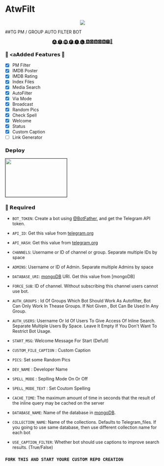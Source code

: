 # AtwFilt
<p align="center">
  <img src="https://media3.giphy.com/media/1mgn6xWiu5IPZnDSlk/giphy.gif?cid=ecf05e47xmfqldroni362a9wet3v89j1xmf7auvamznyfclf&rid=giphy.gif&ct=g"
</p>
  
##TG PM / GROUP AUTO FILTER BOT

<p align="center">
  <a href="https//:t.me/RecallMvbadmin_Bot">
🅐 🅣 🅦 🅕 🅘 🅛 🆁🅾🅱🅾🆁🆃🤖 </a>
</p>



 

### 🔘 <a𝗔𝗱𝗱𝗲𝗱 𝗙𝗲𝗮𝘁𝘂𝗿𝗲𝘀</a> 🔘
- [x] PM Filter 
- [x] IMDB Poster
- [x] IMDB Rating
- [x] Index Files
- [x] Media Search
- [x] AutoFilter 
- [x] Via Mode
- [x] Broadcast 
- [x] Random Pics
- [x] Check Spell
- [x] Welcome
- [x] Status
- [x] Custom Caption
- [ ] Link Generator

###  𝗗𝗲𝗽𝗹𝗼𝘆

<a href="https://heroku.com/deploy?template=https://github.com/illuzX/AtwFilt.git"><img src="https://jeffdevslife.com/p/deploy-node-application-to-heroku/cover_hua33af6a1fb06ac2354af4ce783ce023c_35780_1024x0_resize_q75_box.jpg"  border="1" height="125" width="200" align="center" /></a>


### 📍 𝗥𝗲𝗾𝘂𝗶𝗿𝗲𝗱

* `BOT_TOKEN`: Create a bot using [@BotFather](https://telegram.dog/BotFather), and get the Telegram API token.
* `API_ID`: Get this value from [telegram.org](https://my.telegram.org/apps)
* `API_HASH`: Get this value from [telegram.org](https://my.telegram.org/apps)
* `CHANNELS`: Username or ID of channel or group. Separate multiple IDs by space
* `ADMINS`: Username or ID of Admin. Separate multiple Admins by space
* `DATABASE_URI`: [mongoDB]() URI. Get this value from [mongoDB]

* `FORCE_SUB`: ID of channel. Without subscribing this channel users cannot use bot.
* `AUTH_GROUPS` : Id Of Groups Which Bot Should Work As Autofilter, Bot Can Only Work In Thease Groups. If Not Given , Bot Can Be Used In Any Group.
* `AUTH_USERS`: Username Or Id Of Users To Give Access Of Inline Search. Separate Multiple Users By Space. Leave It Empty If You Don't Want To Restrict Bot Usage.
* `START_MSG`: Welcome Message For Start  (Defult)
* `CUSTOM_FILE_CAPTION` :  Custom Caption 
* `PICS`: Set some Random Pics 
* `DEV_NAME` : Developer Name
* `SPELL_MODE` : Seplling Mode On Or Off
* `SPELL_MODE_TEXT` : Set Coutom Spelling 
* `CACHE_TIME`: The maximum amount of time in seconds that the result of the inline query may be cached on the server
* `DATABASE_NAME`: Name of the database in [mongoDB](https://www.mongodb.com).
* `COLLECTION_NAME`: Name of the collections. Defaults to Telegram_files. If you going to use same database, then use different collection name for each bot
* `USE_CAPTION_FILTER`: Whether bot should use captions to improve search results. (True/False)

### `FORK THIS AND START YOURE CUSTOM REPO CREATION`



